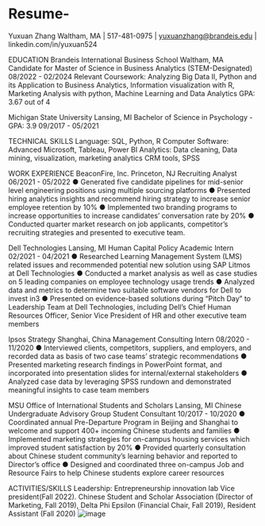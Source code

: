 # Resume-

Yuxuan Zhang
Waltham, MA | 517-481-0975 | yuxuanzhang@brandeis.edu | linkedin.com/in/yuxuan524

EDUCATION
Brandeis International Business School	Waltham, MA
Candidate for Master of Science in Business Analytics (STEM-Designated)	08/2022 - 02/2024
Relevant Coursework: Analyzing Big Data II, Python and its Application to Business Analytics, Information visualization with R, Marketing Analysis with python, Machine Learning and Data Analytics
GPA: 3.67 out of 4

Michigan State University	Lansing, MI
Bachelor of Science in Psychology - GPA: 3.9	09/2017 - 05/2021

TECHNICAL SKILLS
Language: SQL, Python, R
Computer Software: Advanced Microsoft, Tableau, Power BI
Analytics: Data cleaning, Data mining, visualization, marketing analytics CRM tools, SPSS
 
WORK EXPERIENCE
BeaconFire, Inc.	Princeton, NJ
Recruiting Analyst	06/2021 - 05/2022
●	Generated five candidate pipelines for mid-senior level engineering positions using multiple sourcing platforms
●	Presented hiring analytics insights and recommend hiring strategy to increase senior employee retention by 10%
●	Implemented two branding programs to increase opportunities to increase candidates’ conversation rate by 20%
●	Conducted quarter market research on job applicants, competitor’s recruiting strategies and presented to executive team.
  
Dell Technologies	Lansing, MI
Human Capital Policy Academic Intern	02/2021 - 04/2021
●	Researched Learning Management System (LMS) related issues and recommended potential new solution using SAP Litmos at Dell Technologies
●	Conducted a market analysis as well as case studies on 5 leading companies on employee technology usage trends
●	Analyzed data and metrics to determine two suitable software vendors for Dell to invest in3
●	Presented on evidence-based solutions during “Pitch Day” to Leadership Team at Dell Technologies, including Dell’s Chief Human Resources Officer, Senior Vice President of HR and other executive team members
 
Ipsos Strategy	Shanghai, China
Management Consulting Intern	08/2020 - 11/2020
●	Interviewed clients, competitors, suppliers, and employers, and recorded data as basis of two case teams’ strategic recommendations
●	Presented marketing research findings in PowerPoint format, and incorporated into presentation slides for internal/external stakeholders
●	Analyzed case data by leveraging SPSS rundown and demonstrated meaningful insights to case team members
 
MSU Office of International Students and Scholars	Lansing, MI
Chinese Undergraduate Advisory Group Student Consultant	10/2017 - 10/2020
●	Coordinated annual Pre-Departure Program in Beijing and Shanghai to welcome and support 400+ incoming Chinese students and families
●	Implemented marketing strategies for on-campus housing services which improved student satisfaction by 20%
●	Provided quarterly consultation about Chinese student community’s learning behavior and reported to Director’s office
●	Designed and coordinated three on-campus Job and Resource Fairs to help Chinese students explore career resources
 
ACTIVITIES/SKILLS
Leadership: Entrepreneurship innovation lab Vice president(Fall 2022). Chinese Student and Scholar Association (Director of Marketing, Fall 2019), Delta Phi Epsilon (Financial Chair, Fall 2019), Resident Assistant (Fall 2020)
![image](https://user-images.githubusercontent.com/115201825/222984438-0152e52d-73cd-4ad2-928d-0fbe66004ea9.png)
